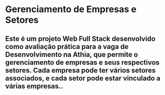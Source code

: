 # Gerenciamento de Empresas e Setores

## Este é um projeto Web Full Stack desenvolvido como avaliação prática para a vaga de Desenvolvimento na Athia, que permite o gerenciamento de empresas e seus respectivos setores. Cada empresa pode ter vários setores associados, e cada setor pode estar vinculado a várias empresas..
